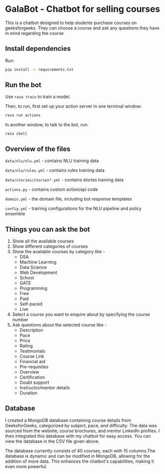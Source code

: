 # GalaBot - Chatbot for selling courses

This is a chatbot designed to help students purchase courses on geeksforgeeks. They can choose a course and ask any questions they have in mind regarding the course  


## Install dependencies

Run:
```bash
pip install -r requirements.txt
```


## Run the bot

Use `rasa train` to train a model.

Then, to run, first set up your action server in one terminal window:
```bash
rasa run actions

```

In another window, to talk to the bot, run:
```
rasa shell

```


## Overview of the files

`data/nlu/nlu.yml` - contains NLU training data

`data/nlu/rules.yml` - contains rules training data

`data/stories/stories*.yml` - contains stories training data

`actions.py` - contains custom action/api code

`domain.yml` - the domain file, including bot response templates

`config.yml` - training configurations for the NLU pipeline and policy ensemble



## Things you can ask the bot

1. Show all the available courses
2. Show different categories of courses
3. Show the available courses by category like - 
     - DSA
     - Machine Learning
     - Data Science
     - Web Development
     - School
     - GATE
     - Programming
     - Free
     - Paid
     - Self-paced
     - Live
4. Select a course you want to enquire about by specifying the course number
5. Ask questions about the selected course like -
     - Description
     - Pace
     - Price
     - Rating
     - Testimonials
     - Course Link
     - Financial aid
     - Pre-requisites
     - Overview
     - Certification
     - Doubt support
     - Instructor/mentor details
     - Duration
  

  ## Database
  I created a MongoDB database containing course details from GeeksforGeeks, categorized by subject, pace, and difficulty. The data was sourced from the website, course brochures, and mentor LinkedIn profiles. I then integrated this database with my chatbot for easy access. You can view the database in the CSV file given above.
  
  The database currently consists of 40 courses, each with 15 columns.The database is dynamic and can be modified in MongoDB, allowing for the addition of more data. This enhances the chatbot's capabilities, making it even more powerful.



   
